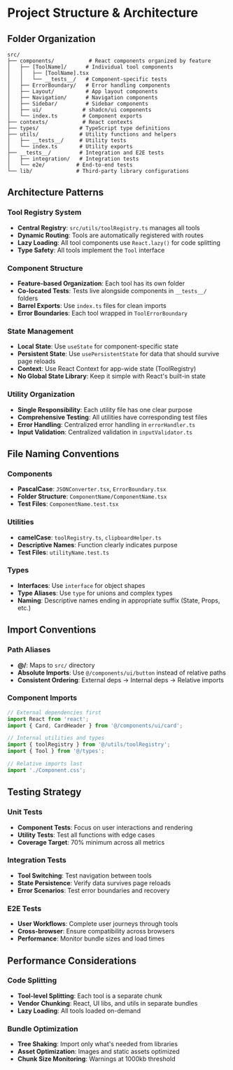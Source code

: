 # Project Structure & Architecture

## Folder Organization

```
src/
├── components/           # React components organized by feature
│   ├── [ToolName]/      # Individual tool components
│   │   ├── [ToolName].tsx
│   │   └── __tests__/   # Component-specific tests
│   ├── ErrorBoundary/   # Error handling components
│   ├── Layout/          # App layout components
│   ├── Navigation/      # Navigation components
│   ├── Sidebar/         # Sidebar components
│   ├── ui/             # shadcn/ui components
│   └── index.ts        # Component exports
├── contexts/           # React contexts
├── types/             # TypeScript type definitions
├── utils/             # Utility functions and helpers
│   ├── __tests__/     # Utility tests
│   └── index.ts       # Utility exports
├── __tests__/         # Integration and E2E tests
│   ├── integration/   # Integration tests
│   └── e2e/          # End-to-end tests
└── lib/              # Third-party library configurations
```

## Architecture Patterns

### Tool Registry System
- **Central Registry**: `src/utils/toolRegistry.ts` manages all tools
- **Dynamic Routing**: Tools are automatically registered with routes
- **Lazy Loading**: All tool components use `React.lazy()` for code splitting
- **Type Safety**: All tools implement the `Tool` interface

### Component Structure
- **Feature-based Organization**: Each tool has its own folder
- **Co-located Tests**: Tests live alongside components in `__tests__/` folders
- **Barrel Exports**: Use `index.ts` files for clean imports
- **Error Boundaries**: Each tool wrapped in `ToolErrorBoundary`

### State Management
- **Local State**: Use `useState` for component-specific state
- **Persistent State**: Use `usePersistentState` for data that should survive page reloads
- **Context**: Use React Context for app-wide state (ToolRegistry)
- **No Global State Library**: Keep it simple with React's built-in state

### Utility Organization
- **Single Responsibility**: Each utility file has one clear purpose
- **Comprehensive Testing**: All utilities have corresponding test files
- **Error Handling**: Centralized error handling in `errorHandler.ts`
- **Input Validation**: Centralized validation in `inputValidator.ts`

## File Naming Conventions

### Components
- **PascalCase**: `JSONConverter.tsx`, `ErrorBoundary.tsx`
- **Folder Structure**: `ComponentName/ComponentName.tsx`
- **Test Files**: `ComponentName.test.tsx`

### Utilities
- **camelCase**: `toolRegistry.ts`, `clipboardHelper.ts`
- **Descriptive Names**: Function clearly indicates purpose
- **Test Files**: `utilityName.test.ts`

### Types
- **Interfaces**: Use `interface` for object shapes
- **Type Aliases**: Use `type` for unions and complex types
- **Naming**: Descriptive names ending in appropriate suffix (State, Props, etc.)

## Import Conventions

### Path Aliases
- **@/**: Maps to `src/` directory
- **Absolute Imports**: Use `@/components/ui/button` instead of relative paths
- **Consistent Ordering**: External deps → Internal deps → Relative imports

### Component Imports
```typescript
// External dependencies first
import React from 'react';
import { Card, CardHeader } from '@/components/ui/card';

// Internal utilities and types
import { toolRegistry } from '@/utils/toolRegistry';
import { Tool } from '@/types';

// Relative imports last
import './Component.css';
```

## Testing Strategy

### Unit Tests
- **Component Tests**: Focus on user interactions and rendering
- **Utility Tests**: Test all functions with edge cases
- **Coverage Target**: 70% minimum across all metrics

### Integration Tests
- **Tool Switching**: Test navigation between tools
- **State Persistence**: Verify data survives page reloads
- **Error Scenarios**: Test error boundaries and recovery

### E2E Tests
- **User Workflows**: Complete user journeys through tools
- **Cross-browser**: Ensure compatibility across browsers
- **Performance**: Monitor bundle sizes and load times

## Performance Considerations

### Code Splitting
- **Tool-level Splitting**: Each tool is a separate chunk
- **Vendor Chunking**: React, UI libs, and utils in separate bundles
- **Lazy Loading**: All tools loaded on-demand

### Bundle Optimization
- **Tree Shaking**: Import only what's needed from libraries
- **Asset Optimization**: Images and static assets optimized
- **Chunk Size Monitoring**: Warnings at 1000kb threshold